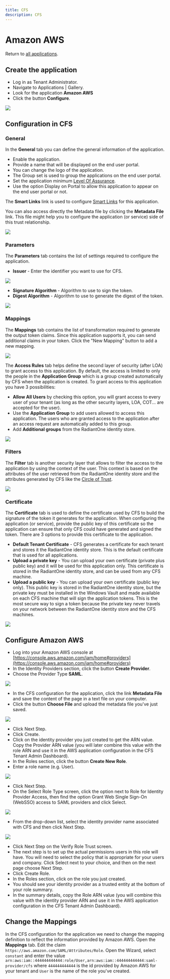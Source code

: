 ```yaml
---
title: CFS
description: CFS
---
```


# Amazon AWS

Return to [all applications](02-configuration#application).

## Create the application

-   Log in as Tenant Administrator.
-   Navigate to Applications | Gallery.
-   Look for the application **Amazon AWS**
-   Click the button **Configure**.

![](media/amazon-aws-configure.png)

## Configuration in CFS

### General

In the **General** tab you can define the general information of the application.

-   Enable the application.
-   Provide a name that will be displayed on the end user portal.
-   You can change the logo of the application.
-   The Group set is used to group the applications on the end user portal.
-   Set the application minimum [Level Of Assurance](../docs/getting-started/concepts.html#level-of-assurance).
-   Use the option Display on Portal to allow this application to appear on the end user portal or not.

The **Smart Links** link is used to configure [Smart Links](../docs/configuration/smartlinks.html) for this application.

You can also access directly the Metadata file by clicking the **Metadata File** link. This file might help you to configure the application (or service) side of this trust relationship.

![](media/amazon-aws-tab-general.png)

### Parameters

The **Parameters** tab contains the list of settings required to configure the application.

-   **Issuer** - Enter the identifier you want to use for CFS.

![](media/amazon-aws-tab-parameters.png)

-   **Signature Algorithm** - Algorithm to use to sign the token.
-   **Digest Algorithm** - Algorithm to use to generate the digest of the token.

![](media/amazon-aws-algorithms.png)

### Mappings

The **Mappings** tab contains the list of transformation required to generate the output token claims. Since this application supports it, you can send additional claims in your token. Click the "New Mapping" button to add a new mapping.

![](media/amazon-aws-tab-mappings.png)

The **Access Rules** tab helps define the second layer of security (after LOA) to grant access to this application. By default, the access is limited to only the people in the **Application Group** which is a group created automatically by CFS when the application is created. To grant access to this application you have 3 possibilities:

-   **Allow All Users** by checking this option, you will grant access to every user of your tenant (as long as the other security layers, LOA, COT... are accepted for the user).
-   Use the **Application Group** to add users allowed to access this application. The users who are granted access to the application after an access request are automatically added to this group.
-   Add **Additional groups** from the RadiantOne identity store.

![](media/amazon-aws-tab-access-rules.png)

### Filters

The **Filter** tab is another security layer that allows to filter the access to the application by using the context of the user. This context is based on the attributes of the user retrieved from the RadiantOne identity store and the attributes generated by CFS like the [Circle of Trust](../docs/getting-started/concepts.html#circle-of-trust).

![](media/amazon-aws-tab-filter.png)

### Certificate

The **Certificate** tab is used to define the certificate used by CFS to build the signature of the token it generates for the application. When configuring the application (or service), provide the public key of this certificate so the application can ensure that only CFS could have generated and signed the token. There are 3 options to provide this certificate to the application.

-   **Default Tenant Certificate** - CFS generates a certificate for each tenant and stores it the RadiantOne identity store. This is the default certificate that is used for all applications.
-   **Upload a private key** - You can upload your own certificate (private plus public key) and it will be used for this application only. This certificate is stored in the RadiantOne identity store, and can be used from any CFS machine.
-   **Upload a public key** - You can upload your own certificate (public key only). This public key is stored in the RadiantOne identity store, but the private key must be installed in the Windows Vault and made available on each CFS machine that will sign the application tokens. This is the most secure way to sign a token because the private key never travels on your network between the RadiantOne identity store and the CFS machines.

![](media/amazon-aws-tab-certificate.png)

Configure Amazon AWS
--------------------

-   Log into your Amazon AWS console at [https://console.aws.amazon.com/iam/home#providers](https://console.aws.amazon.com/iam/home#providers)
-   In the Identity Providers section, click the button **Create Provider**.
-   Choose the Provider Type **SAML**.

![](../assets/images/applications/amazonaws/1-provider-type.png)

-   In the CFS configuration for the application, click the link **Metadata File** and save the content of the page in a text file on your computer.
-   Click the button **Choose File** and upload the metadata file you've just saved.

![](media/2-import-metadata.png)

-   Click Next Step.
-   Click Create.
-   Click on the identity provider you just created to get the ARN value. Copy the Provider ARN value (you will later combine this value with the role ARN and use it in the AWS application configuration in the CFS Tenant Admin Dashboard).
-   In the Roles section, click the button **Create New Role**.
-   Enter a role name (e.g. User).

![](media/3-rolename.png)

-   Click Next Step.
-   On the Select Role Type screen, click the option next to Role for Identity Provider Access, then find the option Grant Web Single Sign-On (WebSSO) access to SAML providers and click Select.

![](media/4-roletype.png)

-   From the drop-down list, select the identity provider name associated with CFS and then click Next Step.

![](media/5-associatedidp.png)

-   Click Next Step on the Verify Role Trust screen.
-   The next step is to set up the actual permissions users in this role will have. You will need to select the policy that is appropriate for your users and company. Click Select next to your choice, and then on the next page choose Next Step.
-   Click Create Role.
-   In the Roles section, click on the role you just created.
-   You should see your identity provider as a trusted entity at the bottom of your role summary.
-   In the summary details, copy the Role ARN value (you will combine this value with the identity provider ARN and use it in the AWS application configuration in the CFS Tenant Admin Dashboard).

Change the Mappings
-------------------

In the CFS configuration for the application we need to change the mapping definition to reflect the information provided by Amazon AWS. Open the **Mappings** tab. Edit the claim `https://aws.amazon.com/SAML/Attributes/Role`. Open the Wizard, select `constant` and enter the value `arn:aws:iam::444444444444:role/User,arn:aws:iam::444444444444:saml-provider/cfs` where `444444444444` is the id provided by Amazon AWS for your tenant and `User` is the name of the role you've created.
